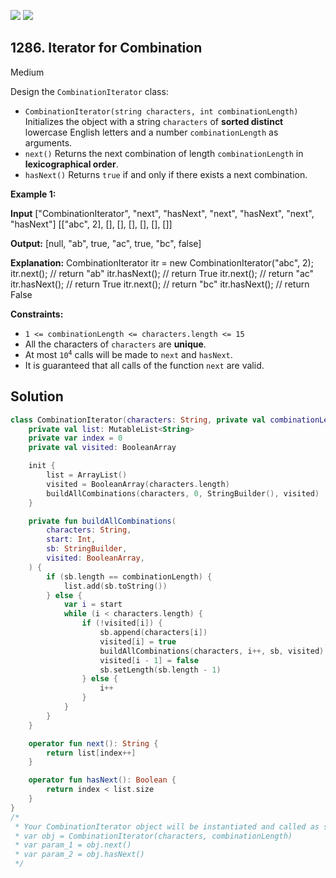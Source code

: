 [![](https://img.shields.io/github/stars/javadev/LeetCode-in-Kotlin?label=Stars&style=flat-square)](https://github.com/javadev/LeetCode-in-Kotlin)
[![](https://img.shields.io/github/forks/javadev/LeetCode-in-Kotlin?label=Fork%20me%20on%20GitHub%20&style=flat-square)](https://github.com/javadev/LeetCode-in-Kotlin/fork)

## 1286\. Iterator for Combination

Medium

Design the `CombinationIterator` class:

*   `CombinationIterator(string characters, int combinationLength)` Initializes the object with a string `characters` of **sorted distinct** lowercase English letters and a number `combinationLength` as arguments.
*   `next()` Returns the next combination of length `combinationLength` in **lexicographical order**.
*   `hasNext()` Returns `true` if and only if there exists a next combination.

**Example 1:**

**Input** ["CombinationIterator", "next", "hasNext", "next", "hasNext", "next", "hasNext"] [["abc", 2], [], [], [], [], [], []]

**Output:** [null, "ab", true, "ac", true, "bc", false]

**Explanation:** CombinationIterator itr = new CombinationIterator("abc", 2); itr.next(); // return "ab" itr.hasNext(); // return True itr.next(); // return "ac" itr.hasNext(); // return True itr.next(); // return "bc" itr.hasNext(); // return False

**Constraints:**

*   `1 <= combinationLength <= characters.length <= 15`
*   All the characters of `characters` are **unique**.
*   At most <code>10<sup>4</sup></code> calls will be made to `next` and `hasNext`.
*   It is guaranteed that all calls of the function `next` are valid.

## Solution

```kotlin
class CombinationIterator(characters: String, private val combinationLength: Int) {
    private val list: MutableList<String>
    private var index = 0
    private val visited: BooleanArray

    init {
        list = ArrayList()
        visited = BooleanArray(characters.length)
        buildAllCombinations(characters, 0, StringBuilder(), visited)
    }

    private fun buildAllCombinations(
        characters: String,
        start: Int,
        sb: StringBuilder,
        visited: BooleanArray,
    ) {
        if (sb.length == combinationLength) {
            list.add(sb.toString())
        } else {
            var i = start
            while (i < characters.length) {
                if (!visited[i]) {
                    sb.append(characters[i])
                    visited[i] = true
                    buildAllCombinations(characters, i++, sb, visited)
                    visited[i - 1] = false
                    sb.setLength(sb.length - 1)
                } else {
                    i++
                }
            }
        }
    }

    operator fun next(): String {
        return list[index++]
    }

    operator fun hasNext(): Boolean {
        return index < list.size
    }
}
/*
 * Your CombinationIterator object will be instantiated and called as such:
 * var obj = CombinationIterator(characters, combinationLength)
 * var param_1 = obj.next()
 * var param_2 = obj.hasNext()
 */
```